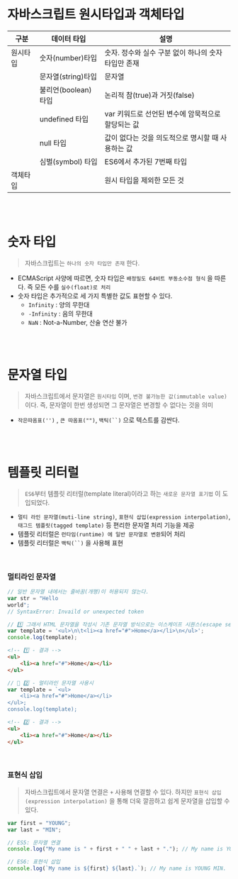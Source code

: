 # 자바스크립트 원시타입과 객체타입

| 구분     | 데이터 타입         | 설명                                               |
| -------- | ------------------- | -------------------------------------------------- |
| 원시타입 | 숫자(number)타입    | 숫자. 정수와 실수 구분 없이 하나의 숫자타입만 존재 |
|          | 문자열(string)타입  | 문자열                                             |
|          | 불리언(boolean)타입 | 논리적 참(true)과 거짓(false)                      |
|          | undefined 타입      | var 키워드로 선언된 변수에 암묵적으로 할당되는 값  |
|          | null 타입           | 값이 없다는 것을 의도적으로 명시할 때 사용하는 값  |
|          | 심벌(symbol) 타입   | ES6에서 추가된 7번째 타입                          |
| 객체타입 |                     | 원시 타입을 제외한 모든 것                         |

<br>
<br>

# 숫자 타입

> 자바스크립트는 `하나의 숫자 타입만 존재` 한다.

-   ECMAScript 사양에 따르면, 숫자 타입은 `배정밀도 64비트 부동소수점 형식` 을 따른다. 즉 모든 수를 `실수(float)로 처리`
-   숫자 타입은 추가적으로 세 가지 특별한 값도 표현할 수 있다.
    -   `Infinity` : 양의 무한대
    -   `-Infinity` : 음의 무한대
    -   `NaN` : Not-a-Number, 산술 연산 불가

<br>
<br>

# 문자열 타입

> 자바스크립트에서 문자열은 `원시타입` 이며, `변경 불가능한 값(immutable value)` 이다. 즉, 문자열이 한번 생성되면 그 문자열은 변경할 수 없다는 것을 의미

-   `작은따옴표('')` , `큰 따옴표("")`, ` 백틱(``) ` 으로 텍스트를 감싼다.

<br>
<br>

# 템플릿 리터럴

> `ES6`부터 템플릿 리터럴(template literal)이라고 하는 `새로운 문자열 표기법` 이 도입되었다.

-   `멀티 라인 문자열(muti-line string)`, `표현식 삽입(expression interpolation)`, `태그드 템플릿(tagged template)` 등 편리한 문자열 처리 기능을 제공
-   템플릿 리터럴은 `런타임(runtime) 에 일반 문자열로 변환`되어 처리
-   템플릿 리터럴은 ` 백틱(``) ` 을 사용해 표현

<br>

### 멀티라인 문자열

```jsx
// 일반 문자열 내에서는 줄바꿈(개행)이 허용되지 않는다.
var str = "Hello
world";
// SyntaxError: Invaild or unexpected token

// 1️⃣ 그래서 HTML 문자열을 작성시 기존 문자열 방식으로는 이스케이프 시퀀스(escape sequence)를 사용해야 한다.
var template = '<ul>\n\t<li><a href="#">Home</a></li>\n</ul>';
console.log(template);
```

```html
<!-- 1️⃣ - 결과 -->
<ul>
    <li><a href="#">Home</a></li>
</ul>
```

```jsx
// 🔎 2️⃣ - 멀티라인 문자열 사용시
var template = `<ul>
	<li><a href="#">Home</a></li>
</ul>;
console.log(template);

```

```html
<!-- 2️⃣ - 결과 -->
<ul>
    <li><a href="#">Home</a></li>
</ul>
```

<br>

### 표현식 삽입

> 자바스크립트에서 문자열 연결은 `+` 사용해 연결할 수 있다. 하지만 `표현식 삽입(expression interpolation)` 을 통해 더욱 깔끔하고 쉽게 문자열을 삽입할 수 있다.

```jsx
var first = "YOUNG";
var last = "MIN";

// ES5: 문자열 연결
console.log("My name is " + first + " " + last + "."); // My name is YOUNG MIN.

// ES6: 표현식 삽입
console.log(`My name is ${first} ${last}.`); // My name is YOUNG MIN.
```
